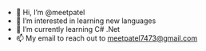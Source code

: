 - 👋 Hi, I’m @meetpatel
- 👀 I’m interested in learning new languages 
- 🌱 I’m currently learning C# .Net
- 📫 My email to reach out to meetpatel7473@gmail.com

<!---
meetpatel74/meetpatel74 is a ✨ special ✨ repository because its `README.md` (this file) appears on your GitHub profile.
You can click the Preview link to take a look at your changes.
--->
